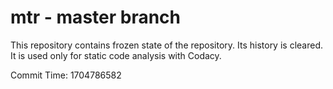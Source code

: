 # mtr - master branch

This repository contains frozen state of the repository.
Its history is cleared. It is used only for static code
analysis with Codacy.

Commit Time: 1704786582